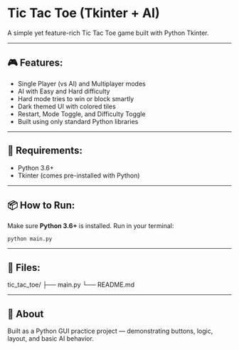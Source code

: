 # Tic Tac Toe (Tkinter + AI)

A simple yet feature-rich Tic Tac Toe game built with Python Tkinter.

---

## 🎮 Features:

- Single Player (vs AI) and Multiplayer modes
- AI with Easy and Hard difficulty
- Hard mode tries to win or block smartly
- Dark themed UI with colored tiles
- Restart, Mode Toggle, and Difficulty Toggle
- Built using only standard Python libraries

---

## 🧠 Requirements:

- Python 3.6+  
- Tkinter (comes pre-installed with Python)

---

## 📦 How to Run:

Make sure **Python 3.6+** is installed.
Run in your terminal: 
```
python main.py
```
---

## 📁 Files:

tic_tac_toe/
├── main.py
└── README.md

---

## 📌 About

Built as a Python GUI practice project — demonstrating buttons, logic, layout, and basic AI behavior.
